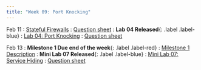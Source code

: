 ```yaml
---
title: "Week 09: Port Knocking"
---
```


Feb 11
: [Stateful Firewalls]({{site.baseurl}}/docs/concepts/statefulfw/)
  : [Question sheet]({{site.baseurl}}/assets/concepts/statefulfw.pdf)
: **Lab 04 Released**{: .label .label-blue}
: [Lab 04: Port Knocking]({{site.baseurl}}/docs/labs/lab4/)
  : [Question sheet]({{site.baseurl}}/assets/labs/lab4.pdf)

Feb 13
: **Milestone 1 Due end of the week**{: .label .label-red}
: [Milestone 1 Description]({{site.baseurl}}/docs/project/milestone1/)
: **Mini Lab 07 Released**{: .label .label-blue}
: [Mini Lab 07: Service Hiding]({{site.baseurl}}/docs/concepts/hide/)
  : [Question sheet]({{site.baseurl}}/assets/concepts/hide.pdf)

<!--
Feb 05
: **Lab 4 Released**{:.label .label-blue}
  : [Lab 4]({{site.baseurl}}/docs/labs/lab4) [Question sheet]({{site.baseurl}}/assets/labs/lab4.pdf)

Feb 06
: Continue [lab 4]({{site.baseurl}}/docs/labs/lab4)
  : [Question sheet]({{site.baseurl}}/assets/labs/lab4.pdf)

Feb 08
: Continue [lab 4]({{site.baseurl}}/docs/labs/lab4)
  : [Question sheet]({{site.baseurl}}/assets/labs/lab4.pdf)

Feb 09
: Continue [lab 4]({{site.baseurl}}/docs/labs/lab4)
  : [Question sheet]({{site.baseurl}}/assets/labs/lab4.pdf)
-->
